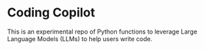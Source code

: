 # Coding Copilot
 This is an experimental repo of Python functions to leverage Large Language Models (LLMs) to help users write code.
